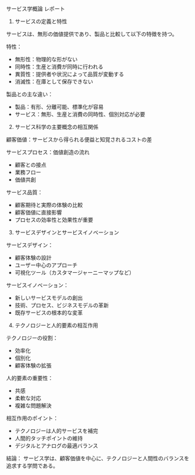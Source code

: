 サービス学概論 レポート

1. サービスの定義と特性

サービスは、無形の価値提供であり、製品と比較して以下の特徴を持つ。

特性：
- 無形性：物理的な形がない
- 同時性：生産と消費が同時に行われる
- 異質性：提供者や状況によって品質が変動する
- 消滅性：在庫として保存できない

製品との主な違い：
- 製品：有形、分離可能、標準化が容易
- サービス：無形、生産と消費の同時性、個別対応が必要

2. サービス科学の主要概念の相互関係

顧客価値：サービスから得られる便益と知覚されるコストの差

サービスプロセス：価値創造の流れ
- 顧客との接点
- 業務フロー
- 価値共創

サービス品質：
- 顧客期待と実際の体験の比較
- 顧客価値に直接影響
- プロセスの効率性と効果性が重要

3. サービスデザインとサービスイノベーション

サービスデザイン：
- 顧客体験の設計
- ユーザー中心のアプローチ
- 可視化ツール（カスタマージャーニーマップなど）

サービスイノベーション：
- 新しいサービスモデルの創出
- 技術、プロセス、ビジネスモデルの革新
- 既存サービスの根本的な変革

4. テクノロジーと人的要素の相互作用

テクノロジーの役割：
- 効率化
- 個別化
- 顧客体験の拡張

人的要素の重要性：
- 共感
- 柔軟な対応
- 複雑な問題解決

相互作用のポイント：
- テクノロジーは人的サービスを補完
- 人間的タッチポイントの維持
- デジタルとアナログの最適バランス

結論：
サービス学は、顧客価値を中心に、テクノロジーと人間性のバランスを追求する学問である。